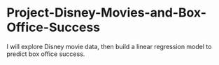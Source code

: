 # Project-Disney-Movies-and-Box-Office-Success

I will explore Disney movie data, then build a linear regression model to predict box office success.
